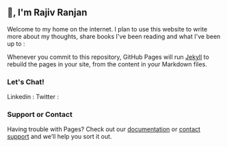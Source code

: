 ## 👋, I'm Rajiv Ranjan

Welcome to my home on the internet. I plan to use this website to write more about my thoughts, share books I've been reading and what I've been up to :

Whenever you commit to this repository, GitHub Pages will run [Jekyll](https://jekyllrb.com/) to rebuild the pages in your site, from the content in your Markdown files.



### Let's Chat!

Linkedin : 
Twitter :


### Support or Contact

Having trouble with Pages? Check out our [documentation](https://docs.github.com/categories/github-pages-basics/) or [contact support](https://support.github.com/contact) and we’ll help you sort it out.
